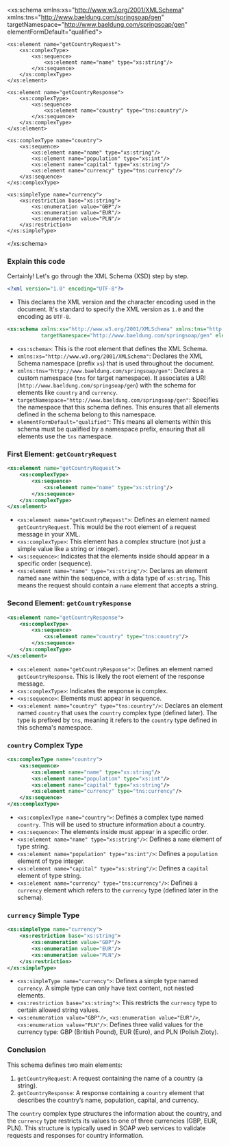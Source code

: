 <?xml version="1.0" encoding="UTF-8"?>
<xs:schema xmlns:xs="http://www.w3.org/2001/XMLSchema" xmlns:tns="http://www.baeldung.com/springsoap/gen"
           targetNamespace="http://www.baeldung.com/springsoap/gen" elementFormDefault="qualified">

    <xs:element name="getCountryRequest">
        <xs:complexType>
            <xs:sequence>
                <xs:element name="name" type="xs:string"/>
            </xs:sequence>
        </xs:complexType>
    </xs:element>

    <xs:element name="getCountryResponse">
        <xs:complexType>
            <xs:sequence>
                <xs:element name="country" type="tns:country"/>
            </xs:sequence>
        </xs:complexType>
    </xs:element>

    <xs:complexType name="country">
        <xs:sequence>
            <xs:element name="name" type="xs:string"/>
            <xs:element name="population" type="xs:int"/>
            <xs:element name="capital" type="xs:string"/>
            <xs:element name="currency" type="tns:currency"/>
        </xs:sequence>
    </xs:complexType>

    <xs:simpleType name="currency">
        <xs:restriction base="xs:string">
            <xs:enumeration value="GBP"/>
            <xs:enumeration value="EUR"/>
            <xs:enumeration value="PLN"/>
        </xs:restriction>
    </xs:simpleType>
</xs:schema>



### Explain this code 



Certainly! Let's go through the XML Schema (XSD) step by step.

```xml
<?xml version="1.0" encoding="UTF-8"?>
```
- This declares the XML version and the character encoding used in the document. It's standard to specify the XML version as `1.0` and the encoding as `UTF-8`.

```xml
<xs:schema xmlns:xs="http://www.w3.org/2001/XMLSchema" xmlns:tns="http://www.baeldung.com/springsoap/gen"
           targetNamespace="http://www.baeldung.com/springsoap/gen" elementFormDefault="qualified">
```
- `<xs:schema>`: This is the root element that defines the XML Schema.
- `xmlns:xs="http://www.w3.org/2001/XMLSchema"`: Declares the XML Schema namespace (prefix `xs`) that is used throughout the document.
- `xmlns:tns="http://www.baeldung.com/springsoap/gen"`: Declares a custom namespace (`tns` for target namespace). It associates a URI (`http://www.baeldung.com/springsoap/gen`) with the schema for elements like `country` and `currency`.
- `targetNamespace="http://www.baeldung.com/springsoap/gen"`: Specifies the namespace that this schema defines. This ensures that all elements defined in the schema belong to this namespace.
- `elementFormDefault="qualified"`: This means all elements within this schema must be qualified by a namespace prefix, ensuring that all elements use the `tns` namespace.

### First Element: `getCountryRequest`
```xml
<xs:element name="getCountryRequest">
    <xs:complexType>
        <xs:sequence>
            <xs:element name="name" type="xs:string"/>
        </xs:sequence>
    </xs:complexType>
</xs:element>
```
- `<xs:element name="getCountryRequest">`: Defines an element named `getCountryRequest`. This would be the root element of a request message in your XML.
- `<xs:complexType>`: This element has a complex structure (not just a simple value like a string or integer).
- `<xs:sequence>`: Indicates that the elements inside should appear in a specific order (sequence).
- `<xs:element name="name" type="xs:string"/>`: Declares an element named `name` within the sequence, with a data type of `xs:string`. This means the request should contain a `name` element that accepts a string.

### Second Element: `getCountryResponse`
```xml
<xs:element name="getCountryResponse">
    <xs:complexType>
        <xs:sequence>
            <xs:element name="country" type="tns:country"/>
        </xs:sequence>
    </xs:complexType>
</xs:element>
```
- `<xs:element name="getCountryResponse">`: Defines an element named `getCountryResponse`. This is likely the root element of the response message.
- `<xs:complexType>`: Indicates the response is complex.
- `<xs:sequence>`: Elements must appear in sequence.
- `<xs:element name="country" type="tns:country"/>`: Declares an element named `country` that uses the `country` complex type (defined later). The type is prefixed by `tns`, meaning it refers to the `country` type defined in this schema's namespace.

### `country` Complex Type
```xml
<xs:complexType name="country">
    <xs:sequence>
        <xs:element name="name" type="xs:string"/>
        <xs:element name="population" type="xs:int"/>
        <xs:element name="capital" type="xs:string"/>
        <xs:element name="currency" type="tns:currency"/>
    </xs:sequence>
</xs:complexType>
```
- `<xs:complexType name="country">`: Defines a complex type named `country`. This will be used to structure information about a country.
- `<xs:sequence>`: The elements inside must appear in a specific order.
- `<xs:element name="name" type="xs:string"/>`: Defines a `name` element of type string.
- `<xs:element name="population" type="xs:int"/>`: Defines a `population` element of type integer.
- `<xs:element name="capital" type="xs:string"/>`: Defines a `capital` element of type string.
- `<xs:element name="currency" type="tns:currency"/>`: Defines a `currency` element which refers to the `currency` type (defined later in the schema).

### `currency` Simple Type
```xml
<xs:simpleType name="currency">
    <xs:restriction base="xs:string">
        <xs:enumeration value="GBP"/>
        <xs:enumeration value="EUR"/>
        <xs:enumeration value="PLN"/>
    </xs:restriction>
</xs:simpleType>
```
- `<xs:simpleType name="currency">`: Defines a simple type named `currency`. A simple type can only have text content, not nested elements.
- `<xs:restriction base="xs:string">`: This restricts the `currency` type to certain allowed string values.
- `<xs:enumeration value="GBP"/>`, `<xs:enumeration value="EUR"/>`, `<xs:enumeration value="PLN"/>`: Defines three valid values for the currency type: GBP (British Pound), EUR (Euro), and PLN (Polish Zloty).

### Conclusion
This schema defines two main elements:
1. `getCountryRequest`: A request containing the name of a country (a string).
2. `getCountryResponse`: A response containing a `country` element that describes the country’s name, population, capital, and currency.

The `country` complex type structures the information about the country, and the `currency` type restricts its values to one of three currencies (GBP, EUR, PLN). This structure is typically used in SOAP web services to validate requests and responses for country information.
